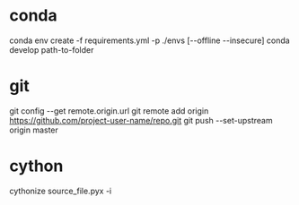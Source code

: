 # conda
conda env create -f requirements.yml -p ./envs [--offline --insecure]
conda develop path-to-folder

# git
git config --get remote.origin.url
git remote add origin https://github.com/project-user-name/repo.git
git push --set-upstream origin master

# cython
cythonize source_file.pyx -i